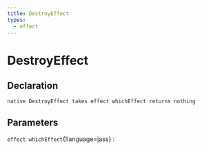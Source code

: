 ```yaml
---
title: DestroyEffect
types:
  - effect
---
```


# DestroyEffect

## Declaration

```jass
native DestroyEffect takes effect whichEffect returns nothing
```

## Parameters
`effect whichEffect`{!language=jass}
: 
